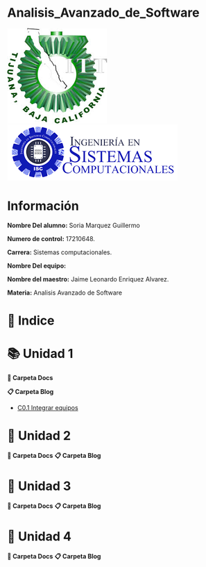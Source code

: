 # Analisis_Avanzado_de_Software

![Logo](img/Logotec.jpg)
![LogoS](img/LogoSistemas.png)

#  Información #

**Nombre Del alumno:** Soria Marquez Guillermo

**Numero de control:** 17210648.

**Carrera:** Sistemas computacionales.

**Nombre Del equipo:** 

**Nombre del maestro:** Jaime Leonardo Enriquez Alvarez.

**Materia:** Analisis Avanzado de
Software

# :pushpin: Indice #

# :books: Unidad 1

**:paperclip: Carpeta Docs**

**:clipboard: Carpeta Blog**
* [C0.1 Integrar equipos](https://github.com/GuillermoSoria97/Analisis_Avanzado_de_Software/blob/main/Blog/C0.1%20Integrar%20equipos.md)
# :closed_book: Unidad 2

**:paperclip: Carpeta Docs**
**:clipboard: Carpeta Blog**

# :orange_book: Unidad 3

**:paperclip: Carpeta Docs**
**:clipboard: Carpeta Blog**

# :blue_book: Unidad 4

**:paperclip: Carpeta Docs**
**:clipboard: Carpeta Blog**